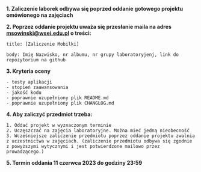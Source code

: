 **1. Zaliczenie laborek odbywa się poprzed oddanie gotowego projektu omówionego na zajęciach**

**2. Poprzez oddanie projektu uważa się przesłanie maila na adres msowinski@wsei.edu.pl o treści:**
	
	
	title: [Zaliczenie Mobilki]
	
	body: Imię Nazwisko, nr albumu, nr grupy laboratoryjenj, link do repozytorium na github

**3. Kryteria oceny**

    - testy aplikacji
    - stopień zaawansowania
    - jakość kodu
    - poprawnie uzupełniony plik README.md
    - poprawnie uzupełniony plik CHANGLOG.md

**4. Aby zaliczyć przedmiot trzeba:**


	1. Oddać projekt w wyznaczonym terminie
	2. Uczęszczać na zajęcia laboratoryjne. Można mieć jedną nieobecność
	3. Wcześniejsze zaliczenie przedmiotu poprzez oddanie projektu zwalnia z uczestnictwa w zajęciach. (zaliczenie przedmiotu odbywa się zgodnie z powyższymi wytycznymi i jest potwierdzone mailowo przez prowadzącego.)


**5. Termin oddania 11 czerwca 2023 do godziny 23:59**